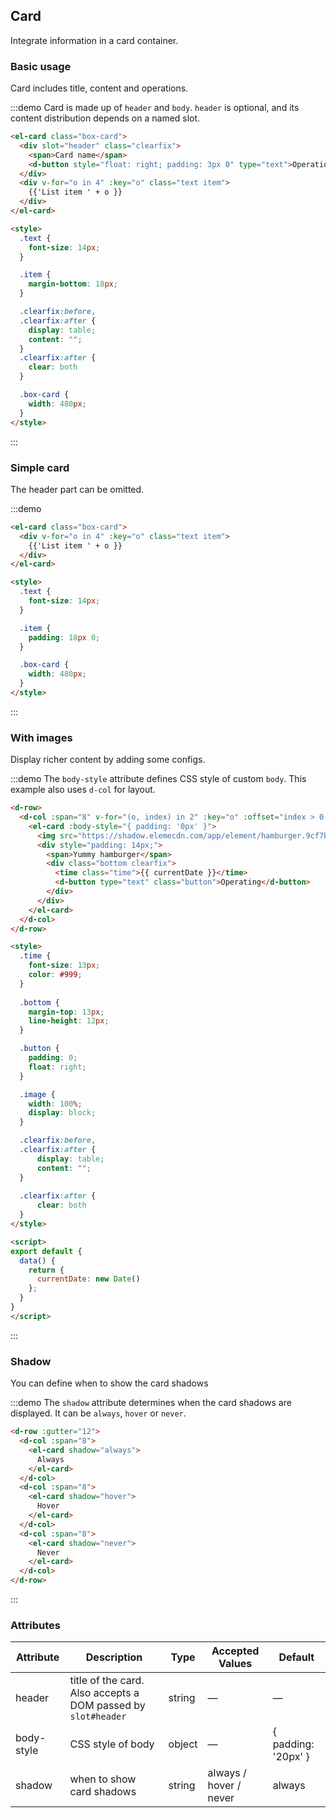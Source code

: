 ## Card
Integrate information in a card container.

### Basic usage

Card includes title, content and operations.

:::demo Card is made up of `header` and `body`. `header` is optional, and its content distribution depends on a named slot.
```html
<el-card class="box-card">
  <div slot="header" class="clearfix">
    <span>Card name</span>
    <d-button style="float: right; padding: 3px 0" type="text">Operation button</d-button>
  </div>
  <div v-for="o in 4" :key="o" class="text item">
    {{'List item ' + o }}
  </div>
</el-card>

<style>
  .text {
    font-size: 14px;
  }

  .item {
    margin-bottom: 18px;
  }

  .clearfix:before,
  .clearfix:after {
    display: table;
    content: "";
  }
  .clearfix:after {
    clear: both
  }

  .box-card {
    width: 480px;
  }
</style>
```
:::

### Simple card

The header part can be omitted.

:::demo
```html
<el-card class="box-card">
  <div v-for="o in 4" :key="o" class="text item">
    {{'List item ' + o }}
  </div>
</el-card>

<style>
  .text {
    font-size: 14px;
  }

  .item {
    padding: 18px 0;
  }

  .box-card {
    width: 480px;
  }
</style>
```
:::

### With images

Display richer content by adding some configs.

:::demo The `body-style` attribute defines CSS style of custom `body`. This example also uses `d-col` for layout.
```html
<d-row>
  <d-col :span="8" v-for="(o, index) in 2" :key="o" :offset="index > 0 ? 2 : 0">
    <el-card :body-style="{ padding: '0px' }">
      <img src="https://shadow.elemecdn.com/app/element/hamburger.9cf7b091-55e9-11e9-a976-7f4d0b07eef6.png" class="image">
      <div style="padding: 14px;">
        <span>Yummy hamburger</span>
        <div class="bottom clearfix">
          <time class="time">{{ currentDate }}</time>
          <d-button type="text" class="button">Operating</d-button>
        </div>
      </div>
    </el-card>
  </d-col>
</d-row>

<style>
  .time {
    font-size: 13px;
    color: #999;
  }
  
  .bottom {
    margin-top: 13px;
    line-height: 12px;
  }

  .button {
    padding: 0;
    float: right;
  }

  .image {
    width: 100%;
    display: block;
  }

  .clearfix:before,
  .clearfix:after {
      display: table;
      content: "";
  }
  
  .clearfix:after {
      clear: both
  }
</style>

<script>
export default {
  data() {
    return {
      currentDate: new Date()
    };
  }
}
</script>
```
:::

### Shadow

You can define when to show the card shadows

:::demo The `shadow` attribute determines when the card shadows are displayed. It can be `always`, `hover` or `never`.
```html
<d-row :gutter="12">
  <d-col :span="8">
    <el-card shadow="always">
      Always
    </el-card>
  </d-col>
  <d-col :span="8">
    <el-card shadow="hover">
      Hover
    </el-card>
  </d-col>
  <d-col :span="8">
    <el-card shadow="never">
      Never
    </el-card>
  </d-col>
</d-row>
```
:::

### Attributes
| Attribute      | Description          | Type      | Accepted Values       | Default  |
|---------- |-------- |---------- |-------------  |-------- |
| header | title of the card. Also accepts a DOM passed by `slot#header` | string| — | — |
| body-style | CSS style of body | object| — | { padding: '20px' } |
| shadow | when to show card shadows | string | always / hover / never | always |
